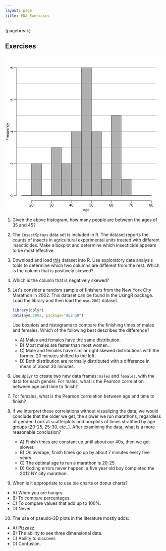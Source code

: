 ```yaml
---
layout: page
title: EDA Exercises
---
```





{pagebreak}

## Exercises

![ ](figure/exploratory_data_analysis_exercises-hist_exercise-1.png) 

1. Given the above histogram, how many people are between the ages of 35 and 45?


2. The `InsectSprays` data set is included in R. The dataset reports the counts of insects in agricultural experimental units treated with different insecticides. Make a boxplot and determine which insecticide appears to be most effective. 



3.  Download and load [this](http://courses.edx.org/c4x/HarvardX/PH525.1x/asset/skew.RData) dataset into R.
Use exploratory data analysis tools to determine which two columns are different from the rest. Which is the column that is positively skewed? 





4. Which is the column that is negatively skewed?


5. Let's consider a random sample of finishers from the New York City Marathon in 2002.  This dataset can be found in the UsingR package. Load the library and then load the `nym.2002` dataset. 

    
    ```r
    library(dplyr)
    data(nym.2002, package="UsingR")
    ```

    Use boxplots and histograms to compare the finishing times of males and females. Which of the following best describes the difference?
    
    - A) Males and females have the same distribution.
    - B) Most males are faster than most women.
    - C) Male and females have similar right skewed distributions with the former, 20 minutes shifted to the left.
    - D) Both distribution are normally distributed with a difference in mean of about 30 minutes.
  



6. Use `dplyr` to create two new data frames: `males` and `females`, with the data for each gender. For males, what is the Pearson correlation between age and time to finish? 


7. For females, what is the Pearson correlation between age and time to finish? 


8. If we interpret these correlations without visualizing the data, we would conclude that the older we get, the slower we run marathons, regardless of gender. Look at scatterplots and boxplots of times stratified by age groups (20-25, 25-30, etc..). After examining the data, what is a more reasonable conclusion?
    - A) Finish times are constant up until about our 40s, then we get slower.
    - B) On average, finish times go up by about 7 minutes every five years.
    - C) The optimal age to run a marathon is 20-25.
    - D) Coding errors never happen: a five year old boy completed the 2012 NY city marathon.




9. When is it appropriate to use pie charts or donut charts?
  - A) When you are hungry. 
  - B) To compare percentages.  
  - C) To compare values that add up to 100%.
  - D) Never.


10. The use of pseudo-3D plots in the literature mostly adds:
  - A) Pizzazz.
  - B) The ability to see three dimensional data.
  - C) Ability to discover.
  - D) Confusion.


